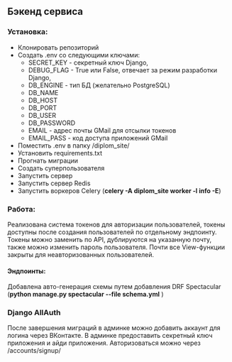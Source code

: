## Бэкенд сервиса

### Установка:
* Клонировать репозиторий
* Создать .env со следующими ключами: 
  * SECRET_KEY - секретный ключ Django,
  * DEBUG_FLAG - True или False, отвечает за режим разработки Django,
  * DB_ENGINE - тип БД (желательно PostgreSQL)
  * DB_NAME
  * DB_HOST
  * DB_PORT
  * DB_USER
  * DB_PASSWORD
  * EMAIL - адрес почты GMail для отсылки токенов
  * EMAIL_PASS - код доступа приложений GMail
* Поместить .env в папку /diplom_site/
* Установить requirements.txt
* Прогнать миграции
* Создать суперпользователя
* Запустить сервер
* Запустить сервер Redis
* Запустить воркеров Celery (**celery -A diplom_site worker -l info -E**)


### Работа:

Реализована система токенов для авторизации пользователей, токены доступны после создания пользователей
по отдельному эндпоинту. Токены можно заменить по API, дублируются на указанную почту, также можно изменить пароль пользователя. Почти все
View-функции закрыты для неавторизованных пользователей. 

#### Эндпоинты:

Добавлена авто-генерация схемы путем добавления DRF Spectacular (**python manage.py spectacular --file schema.yml** )

### Django AllAuth

После завершения миграций в админке можно добавить аккаунт для логина через ВКонтакте. В админке предоставить секретный ключ приложения
 и айди приложения. Авторизоваться можно через /accounts/signup/



